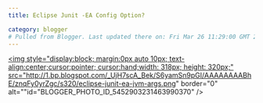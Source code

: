 ```yaml
---
title: Eclipse Junit -EA Config Option?

category: blogger
# Pulled from Blogger. Last updated there on: Fri Mar 26 11:29:00 GMT 2010
---
```

<a onblur="try {parent.deselectBloggerImageGracefully();} catch(e) {}" href="http://1.bp.blogspot.com/_UjH7scA_Bek/S6yamSn9pGI/AAAAAAAABhE/znqFy0yrZgc/s1600/eclipse-junit-ea-jvm-args.png"><img style="display:block; margin:0px auto 10px; text-align:center;cursor:pointer; cursor:hand;width: 318px; height: 320px;" src="http://1.bp.blogspot.com/_UjH7scA_Bek/S6yamSn9pGI/AAAAAAAABhE/znqFy0yrZgc/s320/eclipse-junit-ea-jvm-args.png" border="0" alt=""id="BLOGGER_PHOTO_ID_5452903231463990370" /></a>
